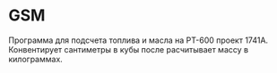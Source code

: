 # GSM
Программа для подсчета топлива и масла на РТ-600 проект 1741А.
Конвентирует сантиметры в кубы после расчитывает массу в килограммах.
